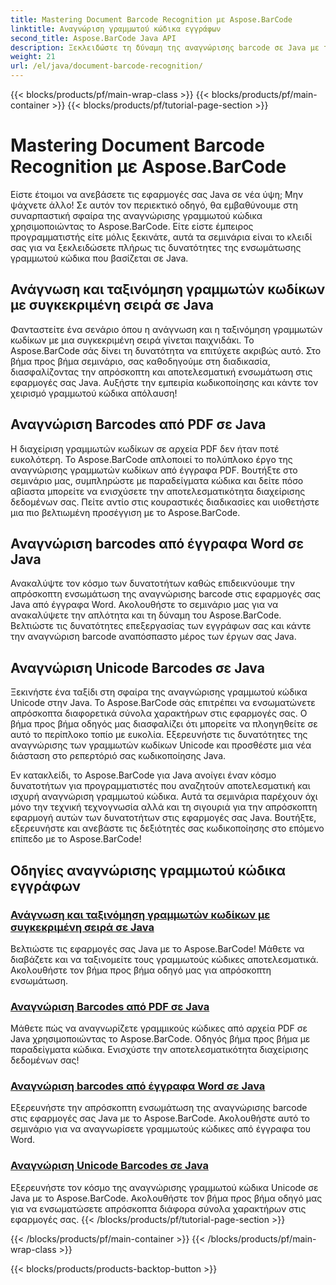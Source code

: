 ```yaml
---
title: Mastering Document Barcode Recognition με Aspose.BarCode
linktitle: Αναγνώριση γραμμωτού κώδικα εγγράφων
second_title: Aspose.BarCode Java API
description: Ξεκλειδώστε τη δύναμη της αναγνώρισης barcode σε Java με το Aspose.BarCode! Μάθετε να ενσωματώνετε απρόσκοπτα, να διαβάζετε και να ταξινομείτε γραμμωτούς κώδικες από αρχεία PDF, έγγραφα Word και σύνολα Unicode.
weight: 21
url: /el/java/document-barcode-recognition/
---
```


{{< blocks/products/pf/main-wrap-class >}}
{{< blocks/products/pf/main-container >}}
{{< blocks/products/pf/tutorial-page-section >}}

# Mastering Document Barcode Recognition με Aspose.BarCode


Είστε έτοιμοι να ανεβάσετε τις εφαρμογές σας Java σε νέα ύψη; Μην ψάχνετε άλλο! Σε αυτόν τον περιεκτικό οδηγό, θα εμβαθύνουμε στη συναρπαστική σφαίρα της αναγνώρισης γραμμωτού κώδικα χρησιμοποιώντας το Aspose.BarCode. Είτε είστε έμπειρος προγραμματιστής είτε μόλις ξεκινάτε, αυτά τα σεμινάρια είναι το κλειδί σας για να ξεκλειδώσετε πλήρως τις δυνατότητες της ενσωμάτωσης γραμμωτού κώδικα που βασίζεται σε Java.

## Ανάγνωση και ταξινόμηση γραμμωτών κωδίκων με συγκεκριμένη σειρά σε Java

Φανταστείτε ένα σενάριο όπου η ανάγνωση και η ταξινόμηση γραμμωτών κωδίκων με μια συγκεκριμένη σειρά γίνεται παιχνιδάκι. Το Aspose.BarCode σάς δίνει τη δυνατότητα να επιτύχετε ακριβώς αυτό. Στο βήμα προς βήμα σεμινάριο, σας καθοδηγούμε στη διαδικασία, διασφαλίζοντας την απρόσκοπτη και αποτελεσματική ενσωμάτωση στις εφαρμογές σας Java. Αυξήστε την εμπειρία κωδικοποίησης και κάντε τον χειρισμό γραμμωτού κώδικα απόλαυση!

## Αναγνώριση Barcodes από PDF σε Java

Η διαχείριση γραμμωτών κωδίκων σε αρχεία PDF δεν ήταν ποτέ ευκολότερη. Το Aspose.BarCode απλοποιεί το πολύπλοκο έργο της αναγνώρισης γραμμωτών κωδίκων από έγγραφα PDF. Βουτήξτε στο σεμινάριο μας, συμπληρώστε με παραδείγματα κώδικα και δείτε πόσο αβίαστα μπορείτε να ενισχύσετε την αποτελεσματικότητα διαχείρισης δεδομένων σας. Πείτε αντίο στις κουραστικές διαδικασίες και υιοθετήστε μια πιο βελτιωμένη προσέγγιση με το Aspose.BarCode.

## Αναγνώριση barcodes από έγγραφα Word σε Java

Ανακαλύψτε τον κόσμο των δυνατοτήτων καθώς επιδεικνύουμε την απρόσκοπτη ενσωμάτωση της αναγνώρισης barcode στις εφαρμογές σας Java από έγγραφα Word. Ακολουθήστε το σεμινάριο μας για να ανακαλύψετε την απλότητα και τη δύναμη του Aspose.BarCode. Βελτιώστε τις δυνατότητες επεξεργασίας των εγγράφων σας και κάντε την αναγνώριση barcode αναπόσπαστο μέρος των έργων σας Java.

## Αναγνώριση Unicode Barcodes σε Java

Ξεκινήστε ένα ταξίδι στη σφαίρα της αναγνώρισης γραμμωτού κώδικα Unicode στην Java. Το Aspose.BarCode σάς επιτρέπει να ενσωματώνετε απρόσκοπτα διαφορετικά σύνολα χαρακτήρων στις εφαρμογές σας. Ο βήμα προς βήμα οδηγός μας διασφαλίζει ότι μπορείτε να πλοηγηθείτε σε αυτό το περίπλοκο τοπίο με ευκολία. Εξερευνήστε τις δυνατότητες της αναγνώρισης των γραμμωτών κωδίκων Unicode και προσθέστε μια νέα διάσταση στο ρεπερτόριό σας κωδικοποίησης Java.

Εν κατακλείδι, το Aspose.BarCode για Java ανοίγει έναν κόσμο δυνατοτήτων για προγραμματιστές που αναζητούν αποτελεσματική και ισχυρή αναγνώριση γραμμωτού κώδικα. Αυτά τα σεμινάρια παρέχουν όχι μόνο την τεχνική τεχνογνωσία αλλά και τη σιγουριά για την απρόσκοπτη εφαρμογή αυτών των δυνατοτήτων στις εφαρμογές σας Java. Βουτήξτε, εξερευνήστε και ανεβάστε τις δεξιότητές σας κωδικοποίησης στο επόμενο επίπεδο με το Aspose.BarCode!
## Οδηγίες αναγνώρισης γραμμωτού κώδικα εγγράφων
### [Ανάγνωση και ταξινόμηση γραμμωτών κωδίκων με συγκεκριμένη σειρά σε Java](./reading-sorting-barcodes-specific-order/)
Βελτιώστε τις εφαρμογές σας Java με το Aspose.BarCode! Μάθετε να διαβάζετε και να ταξινομείτε τους γραμμωτούς κώδικες αποτελεσματικά. Ακολουθήστε τον βήμα προς βήμα οδηγό μας για απρόσκοπτη ενσωμάτωση.
### [Αναγνώριση Barcodes από PDF σε Java](./recognizing-barcodes-from-pdf/)
Μάθετε πώς να αναγνωρίζετε γραμμικούς κώδικες από αρχεία PDF σε Java χρησιμοποιώντας το Aspose.BarCode. Οδηγός βήμα προς βήμα με παραδείγματα κώδικα. Ενισχύστε την αποτελεσματικότητα διαχείρισης δεδομένων σας!
### [Αναγνώριση barcodes από έγγραφα Word σε Java](./recognizing-barcodes-from-word/)
Εξερευνήστε την απρόσκοπτη ενσωμάτωση της αναγνώρισης barcode στις εφαρμογές σας Java με το Aspose.BarCode. Ακολουθήστε αυτό το σεμινάριο για να αναγνωρίσετε γραμμωτούς κώδικες από έγγραφα του Word.
### [Αναγνώριση Unicode Barcodes σε Java](./recognizing-unicode-barcodes/)
Εξερευνήστε τον κόσμο της αναγνώρισης γραμμωτού κώδικα Unicode σε Java με το Aspose.BarCode. Ακολουθήστε τον βήμα προς βήμα οδηγό μας για να ενσωματώσετε απρόσκοπτα διάφορα σύνολα χαρακτήρων στις εφαρμογές σας.
{{< /blocks/products/pf/tutorial-page-section >}}

{{< /blocks/products/pf/main-container >}}
{{< /blocks/products/pf/main-wrap-class >}}

{{< blocks/products/products-backtop-button >}}
